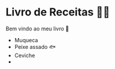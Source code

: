 # Livro de Receitas :man_cook:





Bem vindo ao meu livro :palm_tree:

 

- Muqueca
- Peixe assado :fish:
- Ceviche
- 

